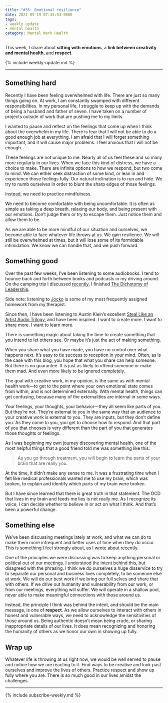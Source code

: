 ```yaml
---
title: "#35: Emotional resilience"
date: 2021-05-19 07:35:53-0600
tags:
- weekly update
- mental health
category: Mental Work Health
---
```


This week, I share about **sitting with emotions**, a **link between creativity and mental health**, and **respect**.

{% include weekly-update.md %}

***


## Something hard

Recently I have been feeling overwhelmed with life. There are just so many things going on. At work, I am constantly swamped with different responsibilities. In my personal life, I struggle to keep up with the demands of being a husband and father of seven. I have taken on a number of projects outside of work that are pushing me to my limits.

I wanted to pause and reflect on the feelings that come up when I think about the overwhelm in my life. There is fear that I will not be able to do a good enough job at everything. I am afraid that I will forget something important, and it will cause major problems.  I feel anxious that I will not be enough.

These feelings are not unique to me. Nearly all of us feel these and so many more regularly in our lives. When we face this kind of distress, we have a choice to make. There are infinite options to how we respond, but two come to mind. We can either seek distraction of some kind, or lean in and experience those feelings fully. Our natural inclination is to run and hide. We try to numb ourselves in order to blunt the sharp edges of those feelings.

Instead, we need to practice mindfulness.

We need to become comfortable with being uncomfortable. It is often as simple as taking a deep breath, relaxing our body, and being present with our emotions. Don’t judge them or try to escape them. Just notice them and allow them to be.

As we are able to be more mindful of our situation and ourselves, we become able to face whatever life throws at us. We gain resilience. We will still be overwhelmed at times, but it will lose some of its formidable intimidation. We know we can handle that, and we push forward.


## Something good

Over the past few weeks, I’ve been listening to some audiobooks. I tend to bounce back and forth between books and podcasts in my driving around. On the camping trip I discussed [recently](https://bennorris.org/2021/05/05/camping-and-sketching), I finished [The Dichotomy of Leadership](https://echelonfront.com/dichotomy-of-leadership/).

Side note: listening to [Jocko](https://en.wikipedia.org/wiki/Jocko_Willink) is some of my most frequently assigned homework from my therapist.

Since then, I have been listening to Austin Klein’s excellent [Steal Like an Artist Audio Trilogy](https://austinkleon.com/steal-audiobook-trilogy/), and have been inspired. I want to create more. I want to share more. I want to learn more.

There is something magic about taking the time to create something that you intend to let others see. Or maybe it’s just the act of making something.

When you share what you have made, you have no control over what happens next. It’s easy to tie success to reception in your mind. Often, as is the case with this blog, you hope that what you share can help someone. But there is no guarantee. It is just as likely to offend someone or make them mad. And even more likely to be ignored completely.

The goal with creative work, in my opinion, is the same as with mental health work—to get to the point where your own emotional state comes from within, and is not determined externally. With mental health, things can get confusing, because many of the externalities are internal in some ways.

Your feelings, your thoughts, your behavior—they all seem like parts of you. But they’re not. They’re external to you in the same way that an audience to your creative work is external to you. They are inputs, but they don’t define you. As they come to you, you get to choose how to respond. And that part of you that chooses is very different than the part of you that generates those thoughts or feelings.

As I was beginning my own journey discovering mental health, one of the most helpful things that a good friend told me was something like this:

> As you go through treatment, you will begin to learn the parts of your brain that are really you.

At the time, it didn’t make any sense to me. It was a frustrating time when I felt like medical professionals wanted me to use my brain, which was broken, to explain and identify which parts of my brain were broken.

But I have since learned that there is great truth in that statement. The OCD that lives in my brain and feeds me lies is not really me. As I recognize its voice, I can decide whether to believe in or act on what I think. And that’s been a powerful change.


## Something else

We’ve been discussing meetings lately at work, and what we can do to make them more infrequent and better uses of time when they do occur. This is something I feel strongly about, as I [wrote about recently](https://bennorris.org/2021/03/18/holding-fewer-meetings).

One of the principles we were discussing was to keep anything personal or political out of our meetings. I understood the intent behind this, but disagreed with the phrasing. I think we do ourselves a huge disservice to try to separate our personal and business lives completely, to be someone else at work. We will do our best work if we bring our full selves and share that with others. If we drive out humanity and vulnerability from our work, or from our meetings, everything will suffer. We will operate in a shallow pool, never able to make meaningful connections with those around us.

Instead, the principle I think was behind the intent, and should be the main message, is one of **respect**. As we allow ourselves to interact with others in honest and vulnerable ways, we need to acknowledge the sensitivities of those around us. Being authentic doesn’t mean being crude, or sharing inappropriate details of our lives. It does mean recognizing and honoring the humanity of others as we honor our own in showing up fully.


## Wrap up

Whatever life is throwing at us right now, we would be well served to pause and notice how we are reacting to it. Find ways to be creative and look past ourselves and improve the lives of others. Practice respect and show up fully where you are. There is so much good in our lives amidst the challenges.

***
{% include subscribe-weekly.md %}
